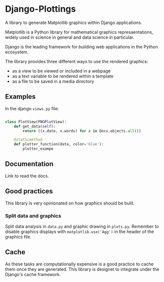 # Django-Plottings

A library to generate Matplotlib graphics within Django applications.

Matplotlib is a Python library for mathematical graphics represaentations,
widely used in science in general and data science in particular.

Django is the leading framework for building web applications in the Python
ecosystem.

The library provides three different ways to use the rendered graphics: 

 - as a view to be viewed or included in a webpage
 - as a text variable to be rendered within a template 
 - as a file to be saved in a media directory

## Examples

In the django `views.py` file:

```python

class PlotView(PNGPlotView):
    def get_data(self):
        return [(x.date, x.words) for x in Docs.objects.all()]

    @staticmethod
    def plotter_function(data, color='blue'):
        plotter_exampe
```



## Documentation

Link to read the docs.

## Good practices

This library is very opinionated on how graphics should be built.

### Split data and graphics

Split data analysis in `data.py` and graphic drawing in `plots.py`. Remember to
disable graphics displays with `matplotlib.use('Agg')` in the header of the
graphics file.

## Cache

As these tasks are computationally expensive is a good practice to cache them
once they are generated.  This library is designet to integrate under the
Django's cache framework.


